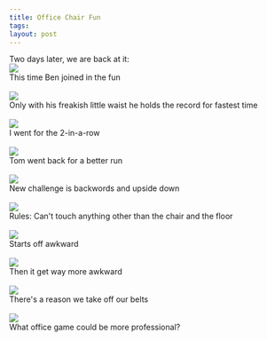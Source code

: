 ```yaml
---
title: Office Chair Fun
tags: 
layout: post
---
```

Two days later, we are back at it:<br /><img src="http://fuzzymonk.com/photos/blog/image/595/Ben_Chair08.jpg" /><br />This time Ben joined in the fun<br /><br /><img src="http://fuzzymonk.com/photos/blog/image/595/Ben_Chair02.jpg" /><br />Only with his freakish little waist he holds the record for fastest time<br /><br /><img src="http://fuzzymonk.com/photos/blog/image/595/Chris_Chair09.jpg" /><br />I went for the 2-in-a-row<br /><br /><img src="http://fuzzymonk.com/photos/blog/image/595/Tom_Chair15.jpg" /><br />Tom went back for a better run<br /><br /><img src="http://fuzzymonk.com/photos/blog/image/595/Tom_Chair16.jpg" /><br />New challenge is backwords and upside down<br /><br /><img src="http://fuzzymonk.com/photos/blog/image/595/Tom_Chair12.jpg" /><br />Rules: Can't touch anything other than the chair and the floor<br /><br /><img src="http://fuzzymonk.com/photos/blog/image/595/Ben_Chair04.jpg" /><br />Starts off awkward<br /><br /><img src="http://fuzzymonk.com/photos/blog/image/595/Ben_Chair11.jpg" /><br />Then it get way more awkward<br /><br /><img src="http://fuzzymonk.com/photos/blog/image/595/Chris_Chair05.jpg" /><br />There's a reason we take off our belts<br /><br /><img src="http://fuzzymonk.com/photos/blog/image/595/Tom_Chair17.jpg" /><br />What office game could be more professional?<br />
